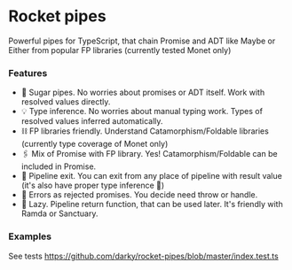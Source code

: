 # Rocket pipes

Powerful pipes for TypeScript, that chain Promise and ADT like Maybe or Either from popular FP libraries
(currently tested Monet only)

### Features

* 🍬 Sugar pipes. No worries about promises or ADT itself. Work with resolved values directly.
* 💡 Type inference. No worries about manual typing work. Types of resolved values inferred automatically.
* ⛓️ FP libraries friendly. Understand Catamorphism/Foldable libraries (currently type coverage of Monet only)
* 🖇️ Mix of Promise with FP library. Yes! Catamorphism/Foldable can be included in Promise.
* 🚪 Pipeline exit. You can exit from any place of pipeline with result value (it's also have proper type inference 🤘)
* 🏓 Errors as rejected promises. You decide need throw or handle.
* 🦥 Lazy. Pipeline return function, that can be used later. It's friendly with Ramda or Sanctuary.

### Examples

See tests https://github.com/darky/rocket-pipes/blob/master/index.test.ts
